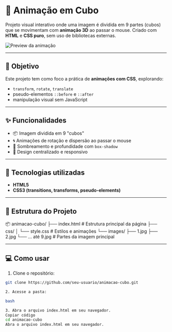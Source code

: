 # 🧊 Animação em Cubo

Projeto visual interativo onde uma imagem é dividida em 9 partes (cubos) que se movimentam com **animação 3D** ao passar o mouse. Criado com **HTML** e **CSS puro**, sem uso de bibliotecas externas.

![Preview da animação](preview.gif) <!-- Substitua por um GIF ou imagem do efeito -->

---

## 🎯 Objetivo

Este projeto tem como foco a prática de **animações com CSS**, explorando:
- `transform`, `rotate`, `translate`
- pseudo-elementos `::before` e `::after`
- manipulação visual sem JavaScript

---

## ✨ Funcionalidades

- 📦 Imagem dividida em 9 "cubos"
- 🌀 Animações de rotação e dispersão ao passar o mouse
- 💎 Sombreamento e profundidade com `box-shadow`
- 📱 Design centralizado e responsivo

---

## 🚀 Tecnologias utilizadas

- **HTML5**
- **CSS3 (transitions, transforms, pseudo-elements)**

---

## 📁 Estrutura do Projeto

📦 animacao-cubo/
├── index.html # Estrutura principal da página
├── css/
│ └── style.css # Estilos e animações
└── images/
├── 1.jpg
├── 2.jpg
└── ... até 9.jpg # Partes da imagem principal

---

## 💻 Como usar

1. Clone o repositório:

```bash
git clone https://github.com/seu-usuario/animacao-cubo.git

2. Acesse a pasta:

bash

3. Abra o arquivo index.html em seu navegador.
Copiar código
cd animacao-cubo
Abra o arquivo index.html em seu navegador.
